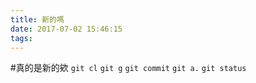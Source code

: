 ```yaml
---
title: 新的嗎
date: 2017-07-02 15:46:15
tags:
---
```


#真的是新的欸
`git cl`
`git g`
`git commit`
`git a.`
`git status`
